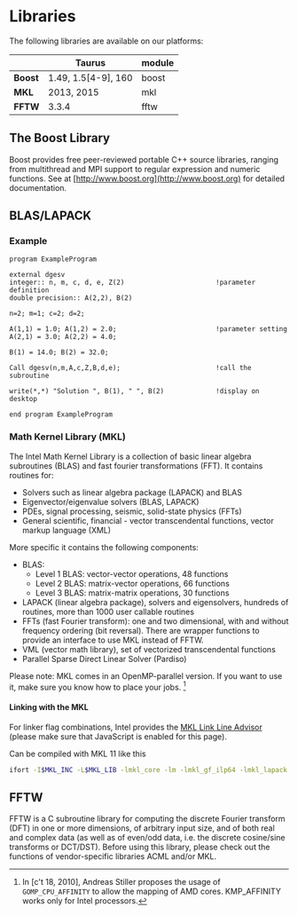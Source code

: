 # Libraries

The following libraries are available on our platforms:

|           | **Taurus**            | **module** |
|-----------|-----------------------|------------|
| **Boost** | 1.49, 1.5\[4-9\], 160 | boost      |
| **MKL**   | 2013, 2015            | mkl        |
| **FFTW**  | 3.3.4                 | fftw       |

## The Boost Library

Boost provides free peer-reviewed portable C++ source libraries, ranging from multithread and MPI
support to regular expression and numeric functions. See at
[http://www.boost.org](http://www.boost.org) for detailed
documentation.

## BLAS/LAPACK

### Example

```Fortran
program ExampleProgram

external dgesv
integer:: n, m, c, d, e, Z(2)                       !parameter definition
double precision:: A(2,2), B(2)

n=2; m=1; c=2; d=2;

A(1,1) = 1.0; A(1,2) = 2.0;                         !parameter setting
A(2,1) = 3.0; A(2,2) = 4.0;

B(1) = 14.0; B(2) = 32.0;

Call dgesv(n,m,A,c,Z,B,d,e);                        !call the subroutine

write(*,*) "Solution ", B(1), " ", B(2)             !display on desktop

end program ExampleProgram
```

### Math Kernel Library (MKL)

The Intel Math Kernel Library is a collection of basic linear algebra subroutines (BLAS) and fast
fourier transformations (FFT). It contains routines for:

- Solvers such as linear algebra package (LAPACK) and BLAS
- Eigenvector/eigenvalue solvers (BLAS, LAPACK)
- PDEs, signal processing, seismic, solid-state physics (FFTs)
- General scientific, financial - vector transcendental functions,
  vector markup language (XML)

More specific it contains the following components:

- BLAS:
  - Level 1 BLAS: vector-vector operations, 48 functions
  - Level 2 BLAS: matrix-vector operations, 66 functions
  - Level 3 BLAS: matrix-matrix operations, 30 functions
- LAPACK (linear algebra package), solvers and eigensolvers, hundreds
  of routines, more than 1000 user callable routines
- FFTs (fast Fourier transform): one and two dimensional, with and
  without frequency ordering (bit reversal). There are wrapper
  functions to provide an interface to use MKL instead of FFTW.
- VML (vector math library), set of vectorized transcendental
  functions
- Parallel Sparse Direct Linear Solver (Pardiso)

Please note: MKL comes in an OpenMP-parallel version. If you want to use it, make sure you know how
to place your jobs. [^1]
[^1]: In \[c't 18, 2010\], Andreas Stiller proposes the usage of
`GOMP_CPU_AFFINITY` to allow the mapping of AMD cores. KMP_AFFINITY works only for Intel processors.

#### Linking with the MKL

For linker flag combinations, Intel provides the
[MKL Link Line Advisor](http://software.intel.com/en-us/articles/intel-mkl-link-line-advisor/)
(please make sure that JavaScript is enabled for this page).

Can be compiled with MKL 11 like this

```Bash
ifort -I$MKL_INC -L$MKL_LIB -lmkl_core -lm -lmkl_gf_ilp64 -lmkl_lapack example.f90
```

## FFTW

FFTW is a C subroutine library for computing the discrete Fourier transform (DFT) in one or more
dimensions, of arbitrary input size, and of both real and complex data (as well as of even/odd data,
i.e. the discrete cosine/sine transforms or DCT/DST). Before using this library, please check out
the functions of vendor-specific libraries ACML and/or MKL.
